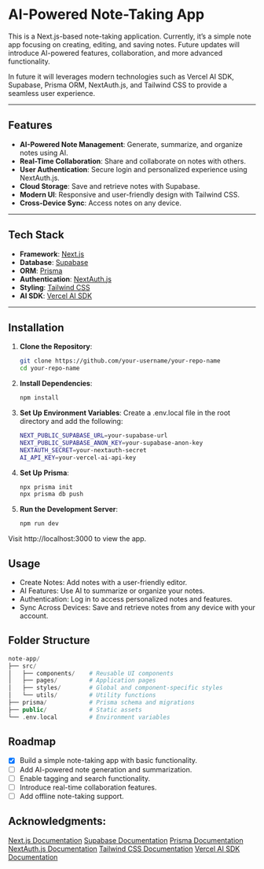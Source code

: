 # AI-Powered Note-Taking App

This is a Next.js-based note-taking application. Currently, it’s a simple note app focusing on creating, editing, and saving notes. Future updates will introduce AI-powered features, collaboration, and more advanced functionality.

In future it will leverages modern technologies such as Vercel AI SDK, Supabase, Prisma ORM, NextAuth.js, and Tailwind CSS to provide a seamless user experience.

---

## Features

- **AI-Powered Note Management**: Generate, summarize, and organize notes using AI.
- **Real-Time Collaboration**: Share and collaborate on notes with others.
- **User Authentication**: Secure login and personalized experience using NextAuth.js.
- **Cloud Storage**: Save and retrieve notes with Supabase.
- **Modern UI**: Responsive and user-friendly design with Tailwind CSS.
- **Cross-Device Sync**: Access notes on any device.

---

## Tech Stack

- **Framework**: [Next.js](https://nextjs.org/)
- **Database**: [Supabase](https://supabase.com/)
- **ORM**: [Prisma](https://www.prisma.io/)
- **Authentication**: [NextAuth.js](https://next-auth.js.org/)
- **Styling**: [Tailwind CSS](https://tailwindcss.com/)
- **AI SDK**: [Vercel AI SDK](https://sdk.vercel.ai/)

---

## Installation

1. **Clone the Repository**:

   ```bash
   git clone https://github.com/your-username/your-repo-name
   cd your-repo-name
   ```

2. **Install Dependencies**:

   ```bash
   npm install
   ```

3. **Set Up Environment Variables**:
   Create a .env.local file in the root directory and add the following:

   ```bash
   NEXT_PUBLIC_SUPABASE_URL=your-supabase-url
   NEXT_PUBLIC_SUPABASE_ANON_KEY=your-supabase-anon-key
   NEXTAUTH_SECRET=your-nextauth-secret
   AI_API_KEY=your-vercel-ai-api-key
   ```

4. **Set Up Prisma**:

   ```bash
   npx prisma init
   npx prisma db push
   ```

5. **Run the Development Server**:

   ```bash
   npm run dev
   ```

Visit http://localhost:3000 to view the app.

## Usage

- Create Notes: Add notes with a user-friendly editor.
- AI Features: Use AI to summarize or organize your notes.
- Authentication: Log in to access personalized notes and features.
- Sync Across Devices: Save and retrieve notes from any device with your account.

## Folder Structure

```php
note-app/
├── src/
│   ├── components/    # Reusable UI components
│   ├── pages/         # Application pages
│   ├── styles/        # Global and component-specific styles
│   └── utils/         # Utility functions
├── prisma/            # Prisma schema and migrations
├── public/            # Static assets
└── .env.local         # Environment variables
```

## Roadmap

- [x] Build a simple note-taking app with basic functionality.
- [ ] Add AI-powered note generation and summarization.
- [ ] Enable tagging and search functionality.
- [ ] Introduce real-time collaboration features.
- [ ] Add offline note-taking support.

## Acknowledgments:

[Next.js Documentation](https://nextjs.org/docs)
[Supabase Documentation](https://supabase.com/docs)
[Prisma Documentation](https://www.prisma.io/docs)
[NextAuth.js Documentation](https://next-auth.js.org/getting-started/introduction)
[Tailwind CSS Documentation](https://tailwindcss.com/docs/installation/using-vite)
[Vercel AI SDK Documentation](https://sdk.vercel.ai/docs/introduction)
